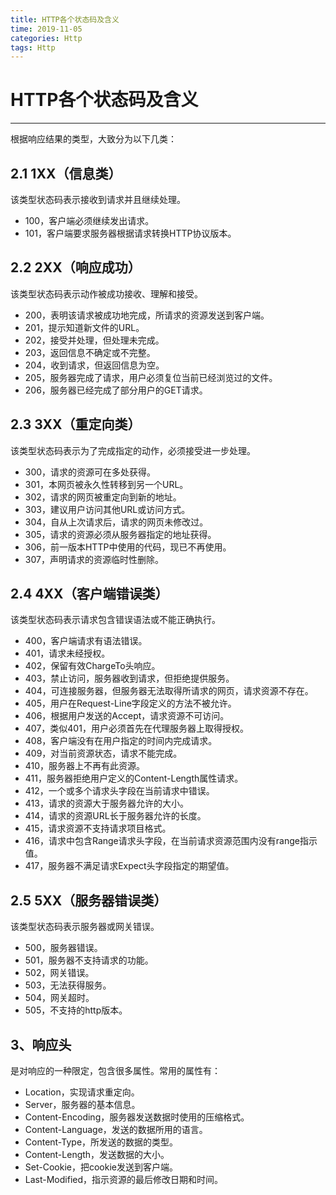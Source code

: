 ```yaml
---
title: HTTP各个状态码及含义
time: 2019-11-05
categories: Http
tags: Http
---
```


# HTTP各个状态码及含义
---
根据响应结果的类型，大致分为以下几类：

## 2.1 1XX（信息类）
该类型状态码表示接收到请求并且继续处理。

* 100，客户端必须继续发出请求。
* 101，客户端要求服务器根据请求转换HTTP协议版本。

## 2.2 2XX（响应成功）
该类型状态码表示动作被成功接收、理解和接受。
* 200，表明该请求被成功地完成，所请求的资源发送到客户端。
* 201，提示知道新文件的URL。
* 202，接受并处理，但处理未完成。
* 203，返回信息不确定或不完整。
* 204，收到请求，但返回信息为空。
* 205，服务器完成了请求，用户必须复位当前已经浏览过的文件。
* 206，服务器已经完成了部分用户的GET请求。

## 2.3 3XX（重定向类）
该类型状态码表示为了完成指定的动作，必须接受进一步处理。
* 300，请求的资源可在多处获得。
* 301，本网页被永久性转移到另一个URL。
* 302，请求的网页被重定向到新的地址。
* 303，建议用户访问其他URL或访问方式。
* 304，自从上次请求后，请求的网页未修改过。
* 305，请求的资源必须从服务器指定的地址获得。
* 306，前一版本HTTP中使用的代码，现已不再使用。
* 307，声明请求的资源临时性删除。

## 2.4 4XX（客户端错误类）
该类型状态码表示请求包含错误语法或不能正确执行。
* 400，客户端请求有语法错误。
* 401，请求未经授权。
* 402，保留有效ChargeTo头响应。
* 403，禁止访问，服务器收到请求，但拒绝提供服务。
* 404，可连接服务器，但服务器无法取得所请求的网页，请求资源不存在。
* 405，用户在Request-Line字段定义的方法不被允许。
* 406，根据用户发送的Accept，请求资源不可访问。
* 407，类似401，用户必须首先在代理服务器上取得授权。
* 408，客户端没有在用户指定的时间内完成请求。
* 409，对当前资源状态，请求不能完成。
* 410，服务器上不再有此资源。
* 411，服务器拒绝用户定义的Content-Length属性请求。
* 412，一个或多个请求头字段在当前请求中错误。
* 413，请求的资源大于服务器允许的大小。
* 414，请求的资源URL长于服务器允许的长度。
* 415，请求资源不支持请求项目格式。
* 416，请求中包含Range请求头字段，在当前请求资源范围内没有range指示值。
* 417，服务器不满足请求Expect头字段指定的期望值。

## 2.5 5XX（服务器错误类）
该类型状态码表示服务器或网关错误。
* 500，服务器错误。
* 501，服务器不支持请求的功能。
* 502，网关错误。
* 503，无法获得服务。
* 504，网关超时。
* 505，不支持的http版本。

## 3、响应头
是对响应的一种限定，包含很多属性。常用的属性有：
* Location，实现请求重定向。
* Server，服务器的基本信息。
* Content-Encoding，服务器发送数据时使用的压缩格式。
* Content-Language，发送的数据所用的语言。
* Content-Type，所发送的数据的类型。
* Content-Length，发送数据的大小。
* Set-Cookie，把cookie发送到客户端。
* Last-Modified，指示资源的最后修改日期和时间。   